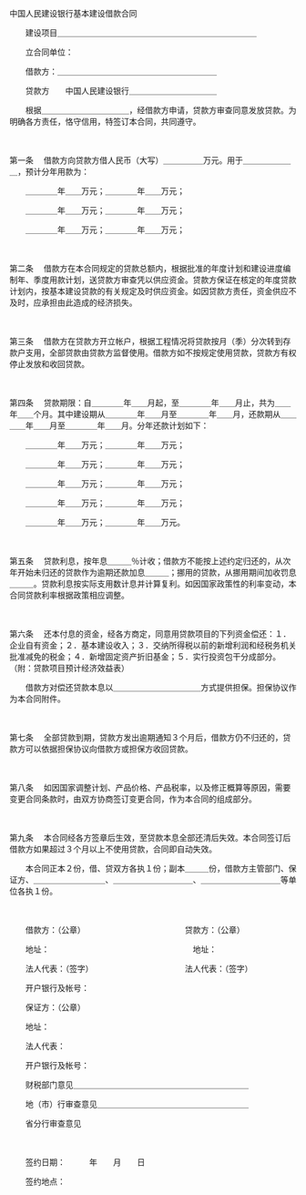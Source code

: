 



中国人民建设银行基本建设借款合同



 

　　建设项目＿＿＿＿＿＿＿＿＿＿＿＿＿＿＿＿＿＿＿＿＿＿＿＿＿

　　立合同单位：

　　借款方：＿＿＿＿＿＿＿＿＿＿＿＿＿＿＿＿＿＿＿＿

　　贷款方　　中国人民建设银行＿＿＿＿＿＿＿＿＿＿＿

　　根据＿＿＿＿＿＿＿＿＿＿＿，经借款方申请，贷款方审查同意发放贷款。为明确各方责任，恪守信用，特签订本合同，共同遵守。

　　

第一条
　借款方向贷款方借人民币（大写）＿＿＿＿＿万元。用于＿＿＿＿＿＿＿，预计分年用款为：

　　＿＿＿＿年＿＿万元；＿＿＿＿年＿＿万元；

　　＿＿＿＿年＿＿万元；＿＿＿＿年＿＿万元；

　　＿＿＿＿年＿＿万元；＿＿＿＿年＿＿万元；

　　

第二条
　借款方在本合同规定的贷款总额内，根据批准的年度计划和建设进度编制年、季度用款计划，送贷款方审查凭以供应资金。贷款方保证在核定的年度贷款计划内，按基本建设贷款的有关规定及时供应资金。如因贷款方责任，资金供应不及时，应承担由此造成的经济损失。

　　

第三条
　借款方在贷款方开立帐户，根据工程情况将贷款按月（季）分次转到存款户支用，全部贷款由贷款方监督使用。借款方如不按规定使用贷款，贷款方有权停止发放和收回贷款。

　　

第四条
　贷款期限：自＿＿＿＿年＿＿月起，至＿＿＿＿年＿＿月止，共为＿＿年＿＿个月。其中建设期从＿＿＿＿年＿＿月至＿＿＿＿年＿＿月，还款期从＿＿＿＿年＿＿月至＿＿＿＿年＿＿月。分年还款计划如下：

　　＿＿＿＿年＿＿万元；＿＿＿＿年＿＿万元；

　　＿＿＿＿年＿＿万元；＿＿＿＿年＿＿万元；

　　＿＿＿＿年＿＿万元；＿＿＿＿年＿＿万元；

　　＿＿＿＿年＿＿万元；＿＿＿＿年＿＿万元；

　　＿＿＿＿年＿＿万元；＿＿＿＿年＿＿万元。

　　

第五条
　贷款利息，按年息＿＿＿％计收；借款方不能按上述约定归还的，从次年开始未归还的贷款作为逾期还款加息＿＿＿；挪用的贷款，从挪用期间加收罚息＿＿＿。贷款利息按实际支用数计息并计算复利。如因国家政策性的利率变动，本合同贷款利率根据政策相应调整。

　　

第六条
　还本付息的资金，经各方商定，同意用贷款项目的下列资金偿还：１．企业自有资金；２．基本建设收入；３．交纳所得税以前的新增利润和经税务机关批准减免的税金；４．新增固定资产折旧基金；５．实行投资包干分成部分。（附：贷款项目预计经济效益表）

　　借款方对偿还贷款本息以＿＿＿＿＿＿＿＿＿＿＿方式提供担保。担保协议作为本合同附件。

　　

第七条
　全部贷款到期，贷款方发出逾期通知３个月后，借款方仍不归还的，贷款方可以依据担保协议向借款方或担保方收回贷款。

　　

第八条
　如因国家调整计划、产品价格、产品税率，以及修正概算等原因，需要变更合同条款时，由双方协商签订变更合同，作为本合同的组成部分。

　　

第九条
　本合同经各方签章后生效，至贷款本息全部还清后失效。本合同签订后借款方如果超过３个月以上不使用贷款，合同即自动失效。

　　本合同正本２份，借、贷双方各执１份；副本＿＿＿份，借款方主管部门、保证方、＿＿＿＿＿＿＿＿＿、＿＿＿＿＿＿＿＿＿＿、＿＿＿＿＿＿＿＿＿＿等单位各执１份。

　　

　　借款方：（公章）　　　　　　　　　　　　　贷款方：（公章）

　　地址：　　　　　　　　　　　　　　　　　　地址：

　　法人代表：（签字）　　　　　　　　　　　　法人代表：（签字）

　　开户银行及帐号：

　　保证方：（公章）

　　地址：

　　法人代表：

　　开户银行及帐号：

　　财税部门意见＿＿＿＿＿＿＿＿＿＿＿＿＿＿＿＿＿＿＿＿＿＿

　　地（市）行审查意见＿＿＿＿＿＿＿＿＿＿＿＿＿＿＿＿＿＿＿

　　省分行审查意见

　　　　　　　

　　签约日期：　　　年　　月　　日

　　签约地点：